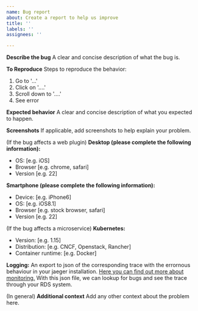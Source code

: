 ```yaml
---
name: Bug report
about: Create a report to help us improve
title: ''
labels: ''
assignees: ''

---
```


**Describe the bug**
A clear and concise description of what the bug is.

**To Reproduce**
Steps to reproduce the behavior:
1. Go to '...'
2. Click on '....'
3. Scroll down to '....'
4. See error

**Expected behavior**
A clear and concise description of what you expected to happen.

**Screenshots**
If applicable, add screenshots to help explain your problem.

(If the bug affects a web plugin)
**Desktop (please complete the following information):**
 - OS: [e.g. iOS]
 - Browser [e.g. chrome, safari]
 - Version [e.g. 22]

**Smartphone (please complete the following information):**
 - Device: [e.g. iPhone6]
 - OS: [e.g. iOS8.1]
 - Browser [e.g. stock browser, safari]
 - Version [e.g. 22]
 
(If the bug affects a microservice)
**Kubernetes:** 
 - Version: [e.g. 1.15]
 - Distribution: [e.g. CNCF, Openstack, Rancher]
 - Container runtime: [e.g. Docker]

**Logging:**
An export to json of the corresponding trace with the errornous behaviour in your jaeger installation. [Here you can find out more about monitoring.](https://www.research-data-services.org/doc/getting-started/k8s/#installation) With this json file, we can lookup for bugs and see the trace through your RDS system.

(In general)
**Additional context**
Add any other context about the problem here.
